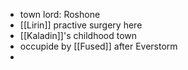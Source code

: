 - town lord: Roshone
- [[Lirin]] practive surgery here
- [[Kaladin]]'s childhood town
- occupide by [[Fused]] after Everstorm
- 